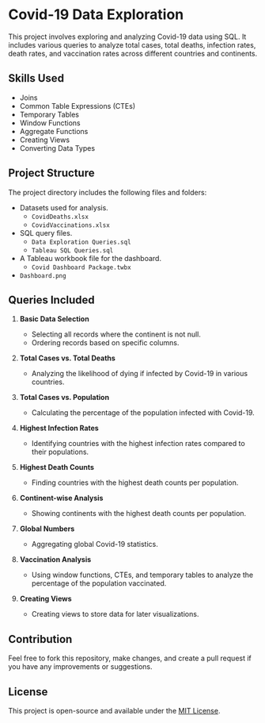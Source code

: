 # Covid-19 Data Exploration

This project involves exploring and analyzing Covid-19 data using SQL. It includes various queries to analyze total cases, total deaths, infection rates, death rates, and vaccination rates across different countries and continents.

## Skills Used

- Joins
- Common Table Expressions (CTEs)
- Temporary Tables
- Window Functions
- Aggregate Functions
- Creating Views
- Converting Data Types

## Project Structure

The project directory includes the following files and folders:

- Datasets used for analysis.
  - `CovidDeaths.xlsx`
  - `CovidVaccinations.xlsx`
- SQL query files.
  - `Data Exploration Queries.sql`
  - `Tableau SQL Queries.sql`
- A Tableau workbook file for the dashboard.
  - `Covid Dashboard Package.twbx`
- `Dashboard.png`
 
## Queries Included

1. **Basic Data Selection**
   - Selecting all records where the continent is not null.
   - Ordering records based on specific columns.

2. **Total Cases vs. Total Deaths**
   - Analyzing the likelihood of dying if infected by Covid-19 in various countries.

3. **Total Cases vs. Population**
   - Calculating the percentage of the population infected with Covid-19.

4. **Highest Infection Rates**
   - Identifying countries with the highest infection rates compared to their populations.

5. **Highest Death Counts**
   - Finding countries with the highest death counts per population.

6. **Continent-wise Analysis**
   - Showing continents with the highest death counts per population.

7. **Global Numbers**
   - Aggregating global Covid-19 statistics.

8. **Vaccination Analysis**
   - Using window functions, CTEs, and temporary tables to analyze the percentage of the population vaccinated.

9. **Creating Views**
   - Creating views to store data for later visualizations.



## Contribution

Feel free to fork this repository, make changes, and create a pull request if you have any improvements or suggestions.

## License

This project is open-source and available under the [MIT License](LICENSE).

